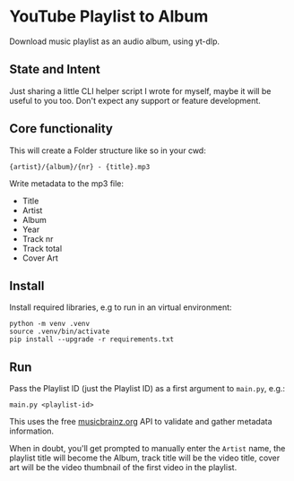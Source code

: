 # YouTube Playlist to Album

Download music playlist as an audio album, using yt-dlp.

## State and Intent
Just sharing a little CLI helper script I wrote for myself, maybe it will be useful to you too. Don't expect any support or feature development.

## Core functionality
This will create a Folder structure like so in your cwd:

`{artist}/{album}/{nr} - {title}.mp3`

Write metadata to the mp3 file:
- Title
- Artist
- Album
- Year
- Track nr
- Track total
- Cover Art

## Install
Install required libraries, e.g to run in an virtual environment:
```
python -m venv .venv
source .venv/bin/activate
pip install --upgrade -r requirements.txt
```

## Run
Pass the Playlist ID (just the Playlist ID) as a first argument to `main.py`, e.g.:

```
main.py <playlist-id>
```

This uses the free [musicbrainz.org](https://musicbrainz.org) API to validate and gather metadata information.

When in doubt, you'll get prompted to manually enter the `Artist` name, the playlist title will become the Album, track title will be the video title, cover art will be the video thumbnail of the first video in the playlist.
